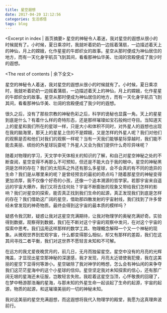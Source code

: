 ```yaml
---
title: 星空遐想
date: 2017-04-20 12:12:56
categories: 生活感悟
tags: blog
---
```

<Excerpt in index | 首页摘要>
星空的神秘令人着迷，我对星空的遐想从很小的时候就有了。小时候，夏日乘凉时，我就听着奶奶一边摇着蒲扇，一边描述着天上的神仙，月上的嫦娥，化作星星的牛郎织女的故事。星空从那时便成为神仙居住的地方，而有一天化身宇航员飞到其间，看看那神仙华美、壮阔的宫殿便成了我少时的遐想。
<!--more-->
<The rest of contents | 余下全文>

星空的神秘令人着迷，我对星空的遐想从很小的时候就有了。小时候，夏日乘凉时，我就听着奶奶一边摇着蒲扇，一边描述着天上的神仙，月上的嫦娥，化作星星的牛郎织女的故事。星空从那时便成为神仙居住的地方，而有一天化身宇航员飞到其间，看看那神仙华美、壮阔的宫殿便成了我少时的遐想。

很久之后，没有了那些宗教的神秘色彩之后，科学的诡秘也显露一角。天上的星星到底是什么？有着什么样的奇特形态，还是那样璀璨如宝石般绚烂夺目。当知道天上的星星和我们所在的星球一样，只是大小和体积不同时，对外星人的遐想也出现在我的脑海里，那天上的星星上住的不是嫦娥，又是怎样的外星人呢？我们对他们的观察是否和他们对我们的观察一样呢？当有一天我们能够星际穿越时，我们能不能去美丽、缤纷的外星球玩耍呢？外星人又会为我们提供什么奇珍异味呢？

随着对物理的学习，天文学中天体相关的知识的了解，和自己对星空神秘之处的不断查阅，星空变得不再那么不可预知，但还是不能大白于我的眼中。星空的神秘黑洞是怎样的存在？我们的太阳系之外还有那么多星球，会不会真的有不同的诡异的生命？我们是从哪里来的呢？是曾经预言的最初的奇点吗？随着那星空的神秘变得更加浓厚，我不仅像个好奇的小孩，还像一个追本溯源的哲学家。若那宇宙来自遥远的宇宙大爆炸，我们又将去往何处？宇宙不断膨胀的现象又带给我们怎样的影响？我们对星空的探索，能否真正找到我们生命的起源，真正发现我们到底是怎样的存在？我们借助这广阔的星空，借助那四散发射的宇宙射线，我们找到了许多曾经未曾发现的神奇物质。最终会得到这宇宙的最本质的模样吗？

疑惑令我沉默，疑惑让我对这星空充满期待，让我对物理学的奥秘充满好奇。实验得到数据，观察得到数据，我们在不断对这个宇宙的观察中发问，在对这个宇宙的探索中思考。我们运用这样那样的数学工具、物理概念解释一个又一个神秘的现象。从微观世界到宏观宇宙，什么都变得那么相似，却又有那样的差距，我们在这其间寻找二者平衡，我们对这世界不愿轻言未知和不可解。

在远方的我尤爱夜晚赏月的，前几日，无月而独留星空。星空中没有的月亮的光辉掩盖，才显现出星空那神秘的深邃感，我才发现，月亮太近错使我犯傻，我在这美丽的星空下显得何等渺小。星空破除了我对神学的畅想，怎么会有神仙闲的来争夺我们这茫茫星海中的这个小星球的信仰。星空坚定我对未知探索的信心，还有那广阔无垠的星海还未征服，岂敢轻言失败。我趁着这星空当顶，心怀敬畏的回寝了，在梦中畅游那浩瀚的星海，与那未知的外星生命一起谈起了生命的起源，宇宙的起源，物质的起源，和这璀璨美丽的一切的神秘未知。

我对这美丽的星空充满遐想，而这遐想将我代入物理学的殿堂，我愿为这真理奔波前行。
